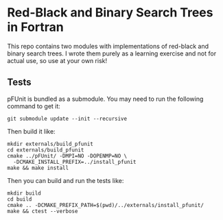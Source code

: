 # Red-Black and Binary Search Trees in Fortran

This repo contains two modules with implementations of red-black and
binary search trees. I wrote them purely as a learning exercise and
not for actual use, so use at your own risk!

## Tests

pFUnit is bundled as a submodule. You may need to run the following
command to get it:

    git submodule update --init --recursive

Then build it like:

    mkdir externals/build_pfunit
    cd externals/build_pfunit
    cmake ../pFUnit/ -DMPI=NO -DOPENMP=NO \
      -DCMAKE_INSTALL_PREFIX=../install_pfunit
    make && make install

Then you can build and run the tests like:

    mkdir build
    cd build
    cmake .. -DCMAKE_PREFIX_PATH=$(pwd)/../externals/install_pfunit/
    make && ctest --verbose

